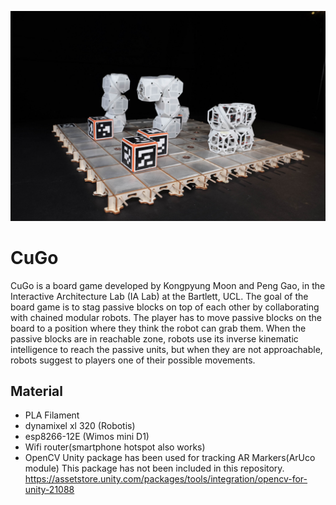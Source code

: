 ![](cugo_boardgame.jpg)
# CuGo

CuGo is a board game developed by Kongpyung Moon and Peng Gao, in the Interactive Architecture Lab (IA Lab) at the Bartlett, UCL. The goal of the board game is to stag passive blocks on top of each other by collaborating with chained modular robots. The player has to move passive blocks on the board to a position where they think the robot can grab them. When the passive blocks are in reachable zone, robots use its inverse kinematic  intelligence to reach the passive units, but when they are not approachable, robots suggest to players one of their possible movements. 




## Material

* PLA Filament
* dynamixel xl 320 (Robotis)
* esp8266-12E (Wimos mini D1)
* Wifi router(smartphone hotspot also works)
* OpenCV Unity package has been used for tracking AR Markers(ArUco module)
This package has not been included in this repository.
https://assetstore.unity.com/packages/tools/integration/opencv-for-unity-21088

